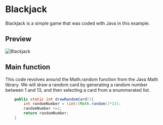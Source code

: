 # Blackjack

Blackjack is a simple game that was coded with Java in this example.


## Preview
![Blackjack](https://user-images.githubusercontent.com/123315352/224511882-09df92cb-b385-4f43-ac93-8db2ccb4dc9e.gif)


## Main function

This code revolves around the Math.random function from the Java Math library. We will draw a random card by generating a random number between 1 and 13, and then selecting a card from a enummerated list.

```java
    public static int drawRandomCard(){
        int randomNumber = (int)(Math.random()*13);
        randomNumber +=1;
        return randomNumber;
    }
```

